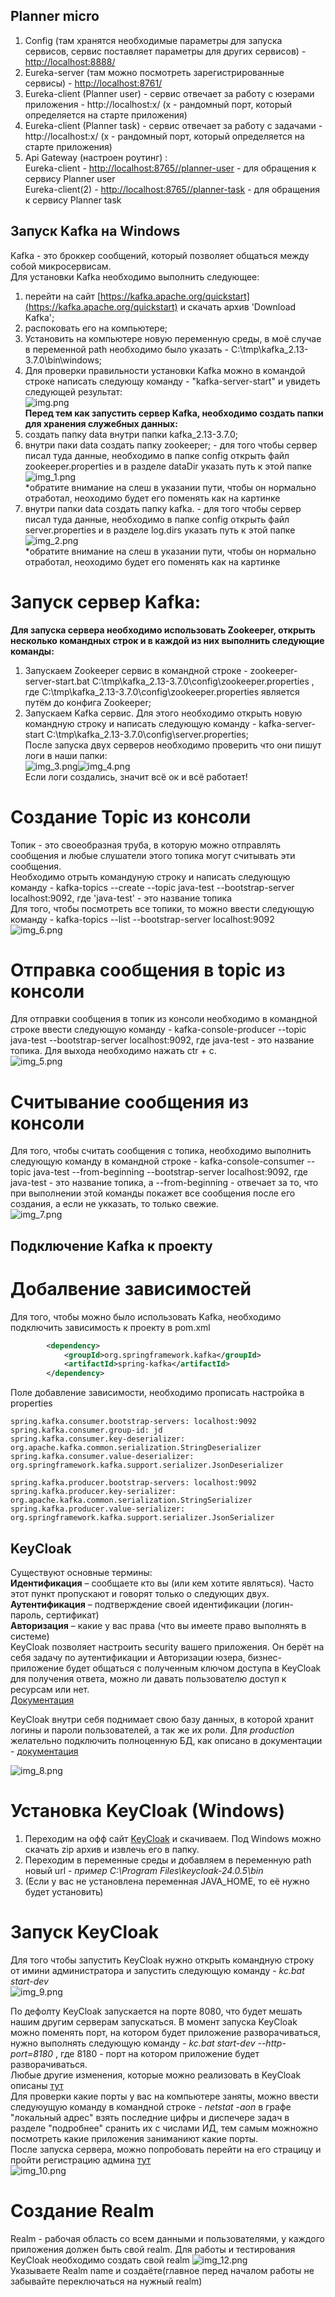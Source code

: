 ## Planner micro

1) Config (там хранятся необходимые параметры для запуска сервисов, сервис поставляет параметры для других
   сервисов) - [http://localhost:8888/](http://localhost:8888/)
2) Eureka-server (там можно посмотреть зарегистрированные сервисы) - [http://localhost:8761/](http://localhost:8761/)
2) Eureka-client (Planner user) - сервис отвечает за работу с юзерами приложения - http://localhost:x/ (х - рандомный
   порт, который определяется на старте приложения)
3) Eureka-client (Planner task) - сервис отвечает за работу с задачами - http://localhost:x/ (х - рандомный порт,
   который определяется на старте приложения)
4) Api Gateway (настроен роутинг) :  
   Eureka-client - [http://localhost:8765//planner-user](http://localhost:8765//planner-user) - для обращения к сервису
   Planner user   
   Eureka-client(2) - [http://localhost:8765//planner-task](http://localhost:8765//planner-task) - для обращения к
   сервису Planner task

## Запуск Kafka на Windows

Kafka - это броккер сообщений, который позволяет общаться между собой микросервисам.    
Для установки Kafka необходимо выполнить следующее:
1) перейти на сайт [https://kafka.apache.org/quickstart](https://kafka.apache.org/quickstart) и скачать архив 'Download
   Kafka';
2) распоковать его на компьютере;
3) Установить на компьютере новую переменную среды, в моё случае в переменной path необходимо было указать - C:\tmp\kafka_2.13-3.7.0\bin\windows;
4) Для проверки правильности установки Kafka можно в командой строке написать следующу команду - "kafka-server-start" и увидеть следующей результат:  
   ![img.png](img.png)   
   **Перед тем как запустить сервер Kafka, необходимо создать папки для хранения служебных данных:**
1) создать папку data внутри папки kafka_2.13-3.7.0;
2) внутри паки data создать папку zookeeper; - для того чтобы сервер писал туда данные, необходимо в папке config открыть файл zookeeper.properties и в разделе dataDir указать путь к этой папке   
   ![img_1.png](img_1.png)   
   *обратите внимание на слеш в указании пути, чтобы он нормально отработал, неоходимо будет его поменять как на картинке
3) внутри папки data создать папку kafka. - для того чтобы сервер писал туда данные, необходимо в папке config открыть файл server.properties и в разделе log.dirs указать путь к этой папке   
   ![img_2.png](img_2.png)   
   *обратите внимание на слеш в указании пути, чтобы он нормально отработал, неоходимо будет его поменять как на картинке
# Запуск сервер Kafka:
**Для запуска сервера необходимо использовать Zookeeper, открыть несколько командных строк и в каждой из них выполнить следующие команды:**
1) Запускаем Zookeeper сервис в командной строке - zookeeper-server-start.bat C:\tmp\kafka_2.13-3.7.0\config\zookeeper.properties , где C:\tmp\kafka_2.13-3.7.0\config\zookeeper.properties является путём до конфига Zookeeper;
2) Запускаем Kafka сервис. Для этого необходимо открыть новую командную строку и написать следующую команду - kafka-server-start C:\tmp\kafka_2.13-3.7.0\config\server.properties;   
   После запуска двух серверов необходимо проверить что они пишут логи в наши папки:   
   ![img_3.png](img_3.png)![img_4.png](img_4.png)   
   Если логи создались, значит всё ок и всё работает!
# Создание Topic из консоли
Топик - это своеобразная труба, в которую можно отправлять сообщения и любые слушатели этого топика могут считывать эти сообщения.   
Необходимо отрыть командуную строку и написать следующую команду - kafka-topics --create --topic java-test --bootstrap-server localhost:9092, где 'java-test' - это название топика   
Для того, чтобы посмотреть все топики, то можно ввести следующую команду - kafka-topics --list --bootstrap-server localhost:9092   
![img_6.png](img_6.png)   
# Отправка сообщения в topic из консоли
Для отправки сообщения в топик из консоли необходимо в командной строке ввести следующую команду - kafka-console-producer --topic java-test --bootstrap-server localhost:9092, где java-test - это название топика. Для выхода необходимо нажать ctr + c.   
![img_5.png](img_5.png)   
# Считывание сообщения из консоли   
Для того, чтобы считать сообщения с топика, необходимо выполнить следующую команду в командной строке - kafka-console-consumer --topic java-test --from-beginning --bootstrap-server localhost:9092, где java-test - это название топика, а --from-beginning - отвечает за то, что при выполнении этой команды покажет все сообщения после его создания, а если не укказать, то только свежие.   
![img_7.png](img_7.png)

## Подключение Kafka к проекту
# Добалвение зависимостей
Для того, чтобы можно было использовать Kafka, необходимо подключить зависимость к проекту в pom.xml

```xml
        <dependency>
            <groupId>org.springframework.kafka</groupId>
            <artifactId>spring-kafka</artifactId>
        </dependency>
```
 
Поле добавление зависимости, необходимо прописать настройка в properties
```properties
spring.kafka.consumer.bootstrap-servers: localhost:9092
spring.kafka.consumer.group-id: jd
spring.kafka.consumer.key-deserializer: org.apache.kafka.common.serialization.StringDeserializer
spring.kafka.consumer.value-deserializer: org.springframework.kafka.support.serializer.JsonDeserializer

spring.kafka.producer.bootstrap-servers: localhost:9092
spring.kafka.producer.key-serializer: org.apache.kafka.common.serialization.StringSerializer
spring.kafka.producer.value-serializer: org.springframework.kafka.support.serializer.JsonSerializer
```

## KeyCloak
Существуют основные термины:   
**Идентификация** – сообщаете кто вы (или кем хотите являться). Часто этот пункт пропускают и говорят только о следующих двух.   
**Аутентификация** – подтверждение своей идентификации (логин-пароль, сертификат)   
**Авторизация** – какие у вас права (что вы имеете право выполнять в системе)   
KeyCloak позволяет настроить security вашего приложения. Он берёт на себя задачу по аутентификации и Авторизации юзера, бизнес-приложение будет общаться с полученным ключом доступа в KeyCloak для получения ответа, можно ли давать пользователю доступ к ресурсам или нет.     
[Документация](https://www.keycloak.org/docs/latest/server_admin/)

KeyCloak внутри себя поднимает свою базу данных, в которой хранит логины и пароли пользователей, а так же их роли. Для *production* желательно подключить полноценную БД, как описано в документации - [документация](https://www.keycloak.org/server/db)

![img_8.png](img_8.png)    
 
# Установка KeyCloak (Windows)
1) Переходим на офф сайт [KeyCloak](https://www.keycloak.org/downloads/) и скачиваем.
Под Windows можно скачать zip архив и извлечь его в папку.   
2) Переходим в переменные среды и добавляем в переменную path новый url - *пример C:\Program Files\keycloak-24.0.5\bin*
3) (Если у вас не установлена переменная JAVA_HOME, то её нужно будет установить)   

# Запуск KeyCloak   
Для того чтобы запустить KeyCloak нужно открыть командную строку от имини администратора и запустить следующую команду - *kc.bat start-dev*   
![img_9.png](img_9.png)   

По дефолту KeyCloak запускается на порте 8080, что будет мешать нашим другим серверам запускаться. В момент запуска KeyCloak можно поменять порт, на котором будет приложение разворачиваться,
нужно выполнять следующую команду - *kc.bat start-dev --http-port=8180* , где 8180 - порт на котором приложение будет разворачиваться.   
Любые другие изменения, которые можно реализовать в KeyCloak описаны [тут](https://www.keycloak.org/server/all-config)   
Для проверки какие порты у вас на компьютере заняты, можно ввести следуюущую команду в командной строке - *netstat -aon* в графе "локальный адрес" взять последние цифры и диспечере задач в разделе "подробнее" сранить их с числами ИД, тем самым можножно посмотреть какие приложения заниманиют какие порты.   
После запуска сервера, можно попробовать перейти на его страцицу и пройти регистрацию админа [тут](http://localhost:8180/)   
![img_10.png](img_10.png)   

# Создание Realm   
Realm - рабочая область со всем данными и пользователями, у каждого приложения должен быть свой realm.   Для работы и тестирования KeyCloak необходимо создать свой realm
![img_12.png](img_12.png)   
Указываете Realm name и создаёте(главное перед началом работы не забывайте переключаться на нужный realm)


   



